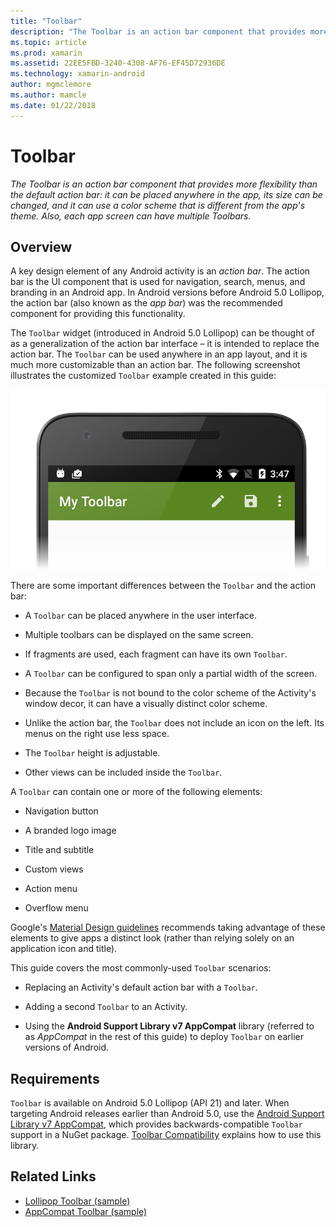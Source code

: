 ```yaml
---
title: "Toolbar"
description: "The Toolbar is an action bar component that provides more flexibility than the default action bar: it can be placed anywhere in the app, its size can be changed, and it can use a color scheme that is different from the app's theme. Also, each app screen can have multiple Toolbars."
ms.topic: article
ms.prod: xamarin
ms.assetid: 22EE5FBD-3240-4308-AF76-EF45D72936DE
ms.technology: xamarin-android
author: mgmclemore
ms.author: mamcle
ms.date: 01/22/2018
---
```


# Toolbar

_The Toolbar is an action bar component that provides more flexibility than the default action bar: it can be placed anywhere in the app, its size can be changed, and it can use a color scheme that is different from the app's theme. Also, each app screen can have multiple Toolbars._


<a name="overview" />
 
## Overview

A key design element of any Android activity is an *action bar*. The 
action bar is the UI component that is used for navigation, search, 
menus, and branding in an Android app. In Android versions before 
Android 5.0 Lollipop, the action bar (also known as the *app bar*) was 
the recommended component for providing this functionality. 

The `Toolbar` widget (introduced in Android 5.0 Lollipop) can be 
thought of as a generalization of the action bar interface &ndash; it 
is intended to replace the action bar. The `Toolbar` can be used 
anywhere in an app layout, and it is much more customizable than an 
action bar. The following screenshot illustrates the customized 
`Toolbar` example created in this guide: 

[![Example screenshot of a Toolbar with edit, save, and overflow menu items](images/01-toolbar-sml.png)](images/01-toolbar.png)

There are some important differences between the `Toolbar` and the 
action bar: 

-   A `Toolbar` can be placed anywhere in the user interface.

-   Multiple toolbars can be displayed on the same screen.

-   If fragments are used, each fragment can have its own `Toolbar`. 

-   A `Toolbar` can be configured to span only a partial width of the 
    screen. 

-   Because the `Toolbar` is not bound to the color scheme of the 
    Activity's window decor, it can have a visually distinct color 
    scheme. 

-   Unlike the action bar, the `Toolbar` does not include an icon on 
    the left. Its menus on the right use less space. 

-   The `Toolbar` height is adjustable. 

-   Other views can be included inside the `Toolbar`. 

A `Toolbar` can contain one or more of the following elements: 

-   Navigation button

-   A branded logo image

-   Title and subtitle

-   Custom views

-   Action menu

-   Overflow menu

Google's [Material Design guidelines](https://material.google.com/) recommends 
taking advantage of these elements to give apps a distinct look (rather 
than relying solely on an application icon and title). 

This guide covers the most commonly-used `Toolbar` scenarios:

-   Replacing an Activity's default action bar with a `Toolbar`. 

-   Adding a second `Toolbar` to an Activity.

-   Using the **Android Support Library v7 AppCompat** library 
    (referred to as *AppCompat* in the rest of this guide) to deploy 
    `Toolbar` on earlier versions of Android. 

 
<a name="requirements" />
 
## Requirements

`Toolbar` is available on Android 5.0 Lollipop (API 21) and later. 
When targeting Android releases earlier than Android 5.0, use the
[Android Support Library v7 AppCompat](https://www.nuget.org/packages/Xamarin.Android.Support.v7.AppCompat/), 
which provides backwards-compatible `Toolbar` support in a NuGet 
package. 
[Toolbar Compatibility](~/android/user-interface/controls/tool-bar/toolbar-compatibility.md) 
explains how to use this library. 




## Related Links

- [Lollipop Toolbar (sample)](https://developer.xamarin.com/samples/monodroid/android5.0/Toolbar/)
- [AppCompat Toolbar (sample)](https://developer.xamarin.com/samples/monodroid/Supportv7/AppCompat/Toolbar/)
